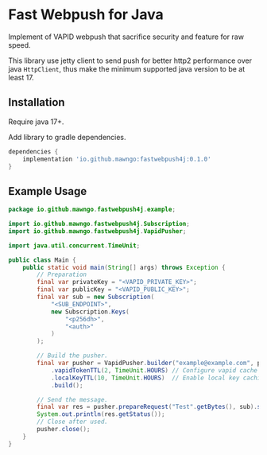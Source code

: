 # Fast Webpush for Java

Implement of VAPID webpush that sacrifice security and feature for raw speed.

This library use jetty client to send push for better http2 performance over java `HttpClient`, thus make the minimum
supported java version to be at least 17.

## Installation

Require java 17+.

Add library to gradle dependencies.

```groovy
dependencies {
    implementation 'io.github.mawngo:fastwebpush4j:0.1.0'
}
```

## Example Usage

```java
package io.github.mawngo.fastwebpush4j.example;

import io.github.mawngo.fastwebpush4j.Subscription;
import io.github.mawngo.fastwebpush4j.VapidPusher;

import java.util.concurrent.TimeUnit;

public class Main {
    public static void main(String[] args) throws Exception {
        // Preparation
        final var privateKey = "<VAPID_PRIVATE_KEY>";
        final var publicKey = "<VAPID_PUBLIC_KEY>";
        final var sub = new Subscription(
            "<SUB_ENDPOINT>",
            new Subscription.Keys(
                "<p256dh>",
                "<auth>"
            )
        );

        // Build the pusher.
        final var pusher = VapidPusher.builder("example@example.com", publicKey, privateKey)
            .vapidTokenTTL(2, TimeUnit.HOURS) // Configure vapid cache time.
            .localKeyTTL(10, TimeUnit.HOURS)  // Enable local key caching.
            .build();

        // Send the message.
        final var res = pusher.prepareRequest("Test".getBytes(), sub).send();
        System.out.println(res.getStatus());
        // Close after used.
        pusher.close();
    }
}
```
